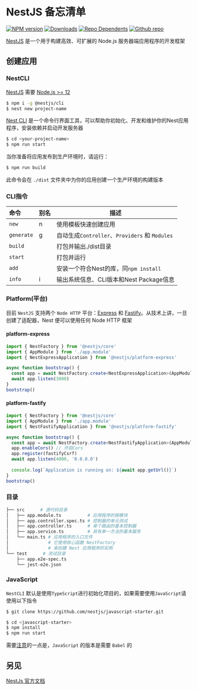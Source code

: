NestJS 备忘清单
===

[![NPM version](https://img.shields.io/npm/v/@nestjs/core.svg?style=flat)](https://www.npmjs.com/package/@nestjs/core)
[![Downloads](https://img.shields.io/npm/dm/@nestjs/core.svg?style=flat)](https://www.npmjs.com/package/@nestjs/core)
[![Repo Dependents](https://badgen.net/github/dependents-repo/nestjs/nest)](https://github.com/nestjs/nest/network/dependents)
[![Github repo](https://badgen.net/badge/icon/Github?icon=github&label)](https://github.com/nestjs/nest)

[NestJS](https://docs.nestjs.com/) 是一个用于构建高效、可扩展的 Node.js 服务器端应用程序的开发框架
<!--rehype:style=padding-top: 12px;-->

创建应用
---

### NestCLI

[NestJS](https://docs.nestjs.com/) 需要 [Node.js >= 12](https://nodejs.org)

```bash
$ npm i -g @nestjs/cli
$ nest new project-name
```

[Nest CLI](https://docs.nestjs.com/cli/overview) 是一个命令行界面工具，可以帮助你初始化、开发和维护你的Nest应用程序，安装依赖并启动开发服务器

```bash
$ cd <your-project-name>
$ npm run start
```

当你准备将应用发布到生产环境时，请运行：

```bash
$ npm run build
```

此命令会在 `./dist` 文件夹中为你的应用创建一个生产环境的构建版本

### CLI指令

命令 | 别名 | 描述
:-|-|-
`new` | n | 使用模板快速创建应用
`generate` | g | 自动生成`Controller`、`Providers` 和 `Modules`
`build` | | 打包并输出./dist目录
`start` | | 打包并运行
`add`   | | 安装一个符合Nest的库，同`npm install`
`info`  | i | 输出系统信息、CLI版本和Nest Package信息
<!--rehype:className=show-header left-align-->

### Platform(平台)
<!--rehype:wrap-class=row-span-2-->

目前 `NestJS` 支持两个 `Node HTTP` 平台：[Express](https://expressjs.com/) 和 [Fastify](https://www.fastify.io/)。从技术上讲，一旦创建了适配器，Nest 便可以使用任何 Node HTTP 框架

#### platform-express

```ts
import { NestFactory } from '@nestjs/core'
import { AppModule } from './app.module'
import { NestExpressApplication } from '@nestjs/platform-express'

async function bootstrap() {
  const app = await NestFactory.create<NestExpressApplication>(AppModule)
  await app.listen(3000)
}
bootstrap()
```
<!--rehype:className=wrap-text-->

#### platform-fastify

```ts
import { NestFactory } from '@nestjs/core'
import { AppModule } from './app.module'
import { NestFastifyApplication } from '@nestjs/platform-fastify'

async function bootstrap() {
  const app = await NestFactory.create<NestFastifyApplication>(AppModule)
  app.enableCors() // 开启Cors
  app.register(fastifyCsrf)
  await app.listen(4000, '0.0.0.0')
  
  console.log(`Application is running on: ${await app.getUrl()}`)
}
bootstrap()
```
<!--rehype:className=wrap-text-->

### 目录

```bash
├── src      # 源代码目录
│   ├── app.module.ts          # 应用程序的根模块
│   ├── app.controller.spec.ts # 控制器的单元测试
│   ├── app.controller.ts      # 单个路由的基本控制器
│   ├── app.service.ts         # 具有单一方法的基本服务
│   └── main.ts # 应用程序的入口文件
│               # 它使用核心函数 NestFactory 
│               # 来创建 Nest 应用程序的实例
└── test      # 测试目录
    ├── app.e2e-spec.ts
    └── jest-e2e.json
```

### JavaScript

`NestCLI` 默认是使用`TypeScript`进行初始化项目的，如果需要使用`JavaScript`请使用以下指令

```bash
$ git clone https://github.com/nestjs/javascript-starter.git

$ cd <javascript-starter>
$ npm install
$ npm run start
```
<!--rehype:className=wrap-text-->

需要[注意](<https://docs.nestjs.com/first-steps#language>)的一点是，`JavaScript` 的版本是需要 `Babel` 的

另见
---

[NestJs 官方文档](https://docs.nestjs.com/)
